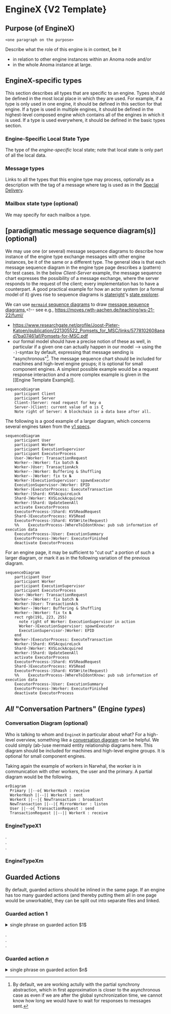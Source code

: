 # EngineX {V2 Template}

## Purpose (of EngineX)

`<one paragraph on the purpose>`

Describe what the role of this engine is in context,
be it

- in relation to other engine instances within an Anoma node and/or
- in the whole Anoma instance at large.

## EngineX-specific types

This section describes all types that are specific to an engine. Types should be defined in the most local place in which they are used. For example, if a type is only used in one engine, it should be defined in this section for that engine. If a type is used in multiple engines, it should be defined in the highest-level composed engine which contains all of the engines in which it is used. If a type is used everywhere, it should be defined in the basic types section.

### Engine-Specific Local State Type

The type of the _engine-specific_ local state;
note that local state is only part of all the local data.

### Message types

Links to all the types that this engine type may process,
optionally as a description with the tag of a message
where tag is used as in the [Special Delivery](https://dl.acm.org/doi/abs/10.1145/3607832).

### Mailbox state type (optional)

We may specify for each mailbox a type. 


## [paradigmatic message sequence diagram(s)] (optional)

We may use one (or several) message sequence diagrams to describe
how instance of the engine type exchange messages with other engine instances,
be it of the same or a different type.
The general idea is that
each message sequence diagram in the engine type page describes
a (pattern) for test cases.
In the below _Client-Server_ example,
the message sequence chart expresses the possibility of a message exchange,
where the server responds to the request of the client;
every implementation has to have a counterpart.
A good practical example for how
an actor system (or a formal model of it) gives rise to sequence diagrams
is [stateright](https://www.stateright.rs/)'s [state explorer](https://www.stateright.rs/seeking-consensus.html#stateright-explorer).


We can use
[`mermaid` sequence diagrams](https://mermaid.js.org/syntax/sequenceDiagram.html) 
to draw [message sequence diagrams](https://www.uml-diagrams.org/sequence-diagrams.html),<!--
see e.g., https://moves.rwth-aachen.de/teaching/ws-21-22/fuml/  
- https://www.researchgate.net/profile/Joost-Pieter-Katoen/publication/221305522_Pomsets_for_MSC/links/5778102608aead7ba07461af/Pomsets-for-MSC.pdf
- our formal model should have a precise notion of these as well, 
  in particular if a given one can actually happen in our model
-->
using the `-)`-syntax by default,
expressing that message sending is "asynchronous"[^1].
The message sequence chart should be included for
machines and high-level engine groups;
it is optional for small component engines.
A simplest possible example would be
a request response interaction
and a more complex example is given in the [[Engine Template Example]].

```mermaid
sequenceDiagram
    participant Client
    participant Server
    Client-)Server: read request for key α
	Server-)Client: current value of α is ζ
	Note right of Server: A blockchain is a data base after all.
```

The following is a good example of a larger diagram,
which concerns several engines
taken from the
[v1 specs](https://specs.anoma.net/v1/architecture-2/ordering-v1.html#a-life-cycle-with-some-details).

```mermaid
sequenceDiagram
    participant User
    participant Worker
    participant ExecutionSupervisor
    participant ExecutorProcess
    User-)Worker: TransactionRequest
    Worker--)Worker: fix batch №
    Worker-)User: TransactionAck
    Worker--)Worker: Buffering & Shuffling
    Worker--)Worker: fix tx №
    Worker-)ExecutionSupervisor: spawnExecutor
    ExecutionSupervisor-)Worker: EPID
    Worker-)ExecutorProcess: ExecuteTransaction
    Worker-)Shard: KVSAcquireLock
    Shard-)Worker: KVSLockAcquired
    Worker-)Shard: UpdateSeenAll
    activate ExecutorProcess
    ExecutorProcess-)Shard: KVSReadRequest
    Shard-)ExecutorProcess: KVSRead
    ExecutorProcess-)Shard: KVSWrite(Request)
    %%    ExecutorProcess-)WhereToIdontKnow: pub sub information of execution data
    ExecutorProcess-)User: ExecutionSummary
    ExecutorProcess-)Worker: ExecutorFinished
    deactivate ExecutorProcess
```


For an engine page,
it may be sufficient to
"cut out" a portion of such a larger diagram, or
mark it as in the following variation of the previous diagram.


```mermaid
sequenceDiagram
    participant User
    participant Worker
    participant ExecutionSupervisor
    participant ExecutorProcess
    User-)Worker: TransactionRequest
    Worker--)Worker: fix batch №
    Worker-)User: TransactionAck
    Worker--)Worker: Buffering & Shuffling
    Worker--)Worker: fix tx №
    rect rgb(191, 223, 255)
      note right of Worker: ExecutionSupervisor in action
      Worker-)ExecutionSupervisor: spawnExecutor
      ExecutionSupervisor-)Worker: EPID
    end
    Worker-)ExecutorProcess: ExecuteTransaction
    Worker-)Shard: KVSAcquireLock
    Shard-)Worker: KVSLockAcquired
    Worker-)Shard: UpdateSeenAll
    activate ExecutorProcess
    ExecutorProcess-)Shard: KVSReadRequest
    Shard-)ExecutorProcess: KVSRead
    ExecutorProcess-)Shard: KVSWrite(Request)
    %%    ExecutorProcess-)WhereToIdontKnow: pub sub information of execution data
    ExecutorProcess-)User: ExecutionSummary
    ExecutorProcess-)Worker: ExecutorFinished
    deactivate ExecutorProcess
```

## _All_ "Conversation Partners" (Engine _types_)

### Conversation Diagram (optional)

Who is talking to whom and `EngineX` in particular about what?
For a high-level overview, 
something like a [conversation diagram](https://sparxsystems.com/enterprise_architect_user_guide/16.1/modeling_languages/bpmn_2_0_conversation.html) can be helpful.
We could simply (ab-)use mermaid entity relationship diagrams here. This diagram should be included for machines and high-level engine groups. It is optional for small component engines.

Taking again the example of workers in Narwhal,
the worker is in communication with other workers,
the user and the primary. 
A partial diagram would be the following.

```mermaid
erDiagram
  Primary ||--o{ WorkerHash : receive
  WorkerHash ||--|| WorkerX : sent
  WorkerX ||--|{ NewTransaction : broadcast
  NewTransaction ||--|{ MirrorWorker : listen
  User ||--o{ TransactionRequest : send
  TransactionRequest ||--|| WorkerX : receive
```

### EngineTypeX1

.  
.  
.  


### EngineTypeXm

## Guarded Actions
By default, guarded actions should be inlined in the same page. If an engine has too many guarded actions (and thereby putting them all in one page would be unworkable), they can be split out into separate files and linked.
### Guarded action $1$ 

<details>
  <summary>single phrase on guarded action $1$</summary>
  <p>Guarded action one description</p>
</details> 

.  
.  
.  

### Guarded action $n$ 
<details>
  <summary>single phrase on guarded action $n$</summary>
  <p>Guarded action n description</p>
</details> 

[^1]: By default,
	we are working actully with the partial synchrony abstraction,
	which in first approximation is closer to the asynchronous case
	as even if we are after the global synchronization time,
	we cannot know how long we would have to wait for responses to messages sent.
